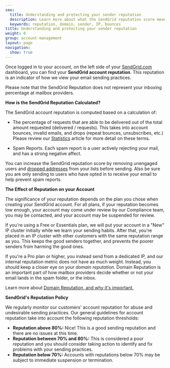 ```yaml
---
seo:
  title: Understanding and protecting your sender reputation
  description: Learn more about what the SendGrid reputation score means, and how it differs from your Domain Reputation...
  keywords: reputation, domain, sender, IP, bounces
title: Understanding and protecting your sender reputation
weight: 0
group: account-management
layout: page
navigation:
  show: true
---
```


Once logged in to your account, on the left side of your [SendGrid.com](https://sendgrid.com) dashboard, you can find your **SendGrid account reputation**. This reputation is an indicator of how we view your email sending practices.

[]({{root_url}}/images/Screen_Shot_2015-05-20_at_3.32.24_PM.png)

<call-out>

Please note that the SendGrid Reputation does not represent your inboxing percentage at mailbox providers.

</call-out>

**How is the SendGrid Reputation Calculated?**

The SendGrid account reputation is computed based on a calculation of:

- The percentage of requests that are able to be delivered out of the total amount requested (delivered / requests). This takes into account bounces, invalid emails, and drops (repeat bounces, unsubscribes, etc.) Please review our [Statistics]({{root_url}}/docs/knowledge-center/analytics-and-reporting/stats-overview/) article for more detail on these terms.

- Spam Reports. Each spam report is a user actively rejecting your mail, and has a strong negative affect.

<call-out>

You can increase the SendGrid reputation score by removing unengaged users and [dropped addresses]({{root_url}}/glossary/drops/) from your lists before sending. Also be sure you are only sending to users who have opted in to receive your email to help prevent spam reports.

</call-out>

**The Effect of Reputation on your Account**

The significance of your reputation depends on the plan you chose when creating your SendGrid account. For all plans, if your reputation becomes low enough, your account may come under review by our Compliance team, you may be contacted, and your account may be suspended for review.

If you're using a Free or Essentials plan, we will put your account in a "New" IP cluster initially while we learn your sending habits. After that, you're placed in an IP cluster with other customers with the same reputation range as you. This keeps the good senders together, and prevents the poorer senders from harming the good ones.

If you're a Pro plan or higher, you instead send from a dedicated IP, and our internal reputation metric does not have as much weight. Instead, you should keep a closer eye on your _domain reputation_. Domain Reputation is an important part of how mailbox providers decide whether or not your email lands in the spam folder, or the inbox.

<call-out>

Learn more about [Domain Reputation, and why it's important.](https://sendgrid.com/blog/what-is-a-domain-reputation/)

</call-out>

**SendGrid's Reputation Policy**

We regularly monitor our customers' account reputation for abuse and undesirable sending practices. Our general guidelines for account reputation take into account the following reputation thresholds:

- **Reputation above 80%:** Nice! This is a good sending reputation and there are no issues at this time.
- **Reputation between 70% and 80%:** This is considered a poor reputation and you should consider taking action to identify and fix problems with your sending practices.
- **Reputation below 70%:** Accounts with reputations below 70% may be subject to immediate suspension or termination.
